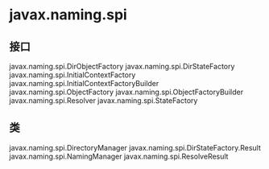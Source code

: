 # javax.naming.spi

## 接口

javax.naming.spi.DirObjectFactory
javax.naming.spi.DirStateFactory
javax.naming.spi.InitialContextFactory
javax.naming.spi.InitialContextFactoryBuilder
javax.naming.spi.ObjectFactory
javax.naming.spi.ObjectFactoryBuilder
javax.naming.spi.Resolver
javax.naming.spi.StateFactory

## 类

javax.naming.spi.DirectoryManager
javax.naming.spi.DirStateFactory.Result
javax.naming.spi.NamingManager
javax.naming.spi.ResolveResult




